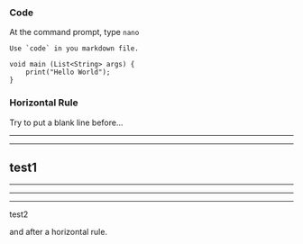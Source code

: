 ### Code

At the command prompt, type `nano`

``Use `code` in you markdown file.``

    void main (List<String> args) {
        print("Hello World");
    }
### Horizontal Rule
Try to put a blank line before...

---
___
test1
---
---
---
***
test2

and after a horizontal rule.